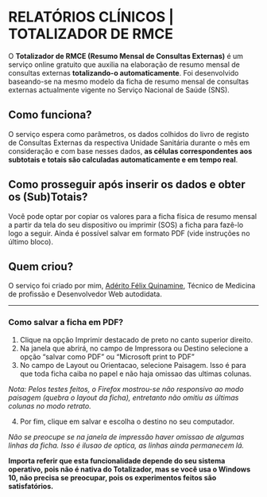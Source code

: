 # RELATÓRIOS CLÍNICOS | TOTALIZADOR DE RMCE

O **Totalizador de RMCE (Resumo Mensal de Consultas Externas)** é um serviço online gratuito que auxilia na elaboração de resumo mensal de consultas externas **totalizando-o automaticamente**. Foi desenvolvido baseando-se na mesmo modelo da ficha de resumo mensal de consultas externas actualmente vigente no Serviço Nacional de Saúde (SNS).

## Como funciona?

O serviço espera como parâmetros, os dados colhidos do  livro de registo de Consultas Externas da  respectiva Unidade Sanitária durante o mês em consideração e com base nesses dados, **as células correspondentes aos subtotais e totais são calculadas automaticamente e em tempo real**.

## Como prosseguir após inserir os dados e obter os (Sub)Totais?

Você pode optar por copiar os valores para a ficha física de resumo mensal a partir da tela do seu dispositivo ou imprimir (SOS) a ficha para fazê-lo logo a seguir. Ainda é possível salvar em formato PDF (vide instruções no último bloco).

## Quem criou?
O serviço foi criado por mim, [Adérito Félix Quinamine](https://quinamine.github.io/abordagem-pediatrica/paginas/sobremim.html), Técnico de Medicina de profissão e Desenvolvedor Web autodidata.

---

### Como salvar a ficha em PDF?

1. Clique na opção Imprimir destacado de preto no canto superior direito.
2. Na janela que abrirá, no campo de Impressora ou Destino selecione a opção “salvar como PDF” ou “Microsoft print to PDF”
3. No campo de Layout ou Orientacao, selecione Paisagem. Isso é para que toda ficha caiba no papel e não haja omissao das ultimas colunas.

 _Nota: Pelos testes feitos, o Firefox mostrou-se não responsivo ao modo paisagem (quebra o layout da ficha), entretanto não omitiu as últimas colunas no modo retrato._

4. Por fim, clique em salvar e escolha o destino no seu computador.

_Não se preocupe se na janela de impressão haver omissao de algumas linhas da ficha. Isso é ilusao de optica, as linhas ainda permanecem lá._

**Importa referir que esta funcionalidade  depende do seu sistema operativo, pois não é nativa do Totalizador, mas se você usa o Windows 10, não precisa se preocupar, pois os experimentos feitos são satisfatórios.**



